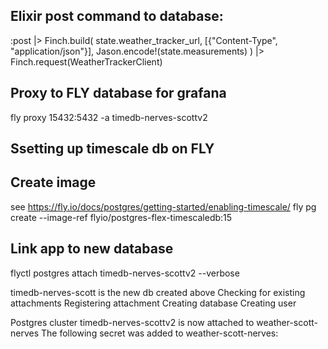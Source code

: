 ## Elixir post command to database:
:post
      |> Finch.build(
        state.weather_tracker_url,
        [{"Content-Type", "application/json"}],
        Jason.encode!(state.measurements)
      )
      |> Finch.request(WeatherTrackerClient)

## Proxy to FLY database for grafana
fly proxy 15432:5432 -a timedb-nerves-scottv2

## Ssetting up timescale db on FLY

## Create image
see https://fly.io/docs/postgres/getting-started/enabling-timescale/
fly pg create --image-ref flyio/postgres-flex-timescaledb:15



## Link app to new database

flyctl postgres attach timedb-nerves-scottv2  --verbose 

timedb-nerves-scott is the new db created above
Checking for existing attachments
Registering attachment
Creating database
Creating user

Postgres cluster timedb-nerves-scottv2 is now attached to weather-scott-nerves
The following secret was added to weather-scott-nerves:


